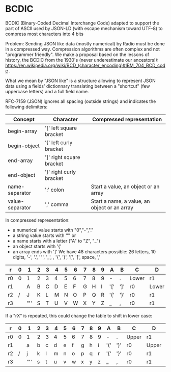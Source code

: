 # BCDIC
BCDIC (Binary-Coded Decimal Interchange Code) adapted to support the part of ASCII used by JSON-LD (with escape mechanism toward UTF-8) to compress most characters into 4 bits

Problem: Sending JSON like data (mostly numerical) by Radio must be done in a compressed way. Compression algorithms are often complex and not "programmer friendly". We make a proposal based on the lessons of history, the BCDIC from the 1930's (never underestimate our ancestors!): https://en.wikipedia.org/wiki/BCD_(character_encoding)#IBM_704_BCD_code .

What we mean by "JSON like" is a structure allowing to represent JSON data using a fields' dictionnary translating between a "shortcut" (few uppercase letters) and a full field name.

RFC-7159 (JSON) ignores all spacing (outside strings) and indicates the following delimiters:

Concept|Character|Compressed representation
-------|---------|-------------------------
begin-array|'[' left square bracket
begin-object|'{' left curly bracket
end-array|']' right square bracket
end-object|'}' right curly bracket
name-separator|':' colon|Start a value, an object or an array
value-separator|',' comma|Start a name, a value, an object or an array

In compressed representation:
* a numerical value starts with "0","-","."
* a string value starts with '"' or <UTF-8>
* a name starts with a letter ("A" to "Z", "_")
* an object starts with '{'
* an array ends with ']'
We have 48 characters possible: 26 letters, 10 digits, '-', '.', '"', '_', <UTF-8>, '{', '}', '[', ']', space, ','

r|0|1|2|3|4|5|6|7|8|9|A|B|C|D|E|F
-|-|-|-|-|-|-|-|-|-|-|-|-|-|-|-|-
r0|0|1|2|3|4|5|6|7|8|9|-|.|Lower|r1|r2|r3
r1| |A|B|C|D|E|F|G|H|I|'['|']'|r0|Lower|r2|r3
r2|/|J|K|L|M|N|O|P|Q|R|'{'|'}'|r0|r1|Lower|r3
r3|<UTF-8>|'"'|S|T|U|V|W|X|Y|Z|_|,|r0|r1|r2|Lower

If a "rX" is repeated, this could change the table to shift in lower case:

r|0|1|2|3|4|5|6|7|8|9|A|B|C|D|E|F
-|-|-|-|-|-|-|-|-|-|-|-|-|-|-|-|-
r0|0|1|2|3|4|5|6|7|8|9|-|.|Upper|r1|r2|r3
r1| |a|b|c|d|e|f|g|h|i|'('|')'|r0|Upper|r2|r3
r2|/|j|k|l|m|n|o|p|q|r|'{'|'}'|r0|r1|Upper|r3
r3|<UTF-8>|'"'|s|t|u|v|w|x|y|z|_|,|r0|r1|r2|Upper

